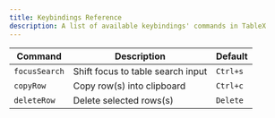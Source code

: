 ```yaml
---
title: Keybindings Reference
description: A list of available keybindings' commands in TableX
---
```


| Command       | Description                       | Default  |
| ------------- | --------------------------------- | -------- |
| `focusSearch` | Shift focus to table search input | `Ctrl+s` |
| `copyRow`     | Copy row(s) into clipboard        | `Ctrl+c` |
| `deleteRow`   | Delete selected rows(s)           | `Delete` |
